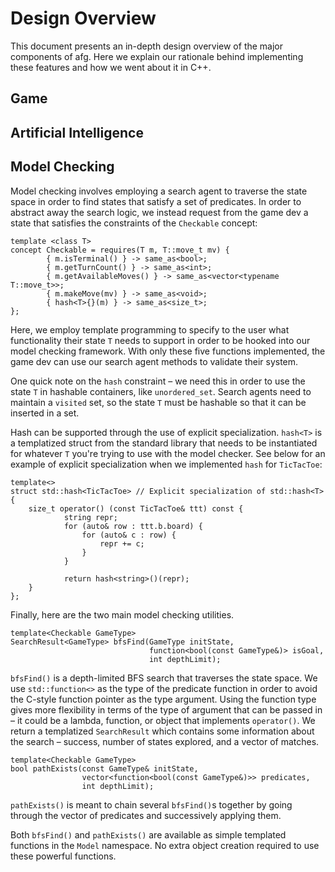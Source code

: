 Design Overview
===============
This document presents an in-depth design overview of the major components of afg. Here we explain our rationale behind implementing these features and how we went about it in C++.

Game
----

Artificial Intelligence
-----------------------

Model Checking
--------------
Model checking involves employing a search agent to traverse the state space in
order to find states that satisfy a set of predicates. In order to abstract away
the search logic, we instead request from the game dev a state that satisfies
the constraints of the `Checkable` concept:

    template <class T>
    concept Checkable = requires(T m, T::move_t mv) {
            { m.isTerminal() } -> same_as<bool>;
            { m.getTurnCount() } -> same_as<int>;
            { m.getAvailableMoves() } -> same_as<vector<typename T::move_t>>;
            { m.makeMove(mv) } -> same_as<void>;
            { hash<T>{}(m) } -> same_as<size_t>;
    };

Here, we employ template programming to specify to the user what functionality
their state `T` needs to support in order to be hooked into our model checking
framework. With only these five functions implemented, the game dev can use our
search agent methods to validate their system.

One quick note on the `hash` constraint – we need this in order to use the state
`T` in hashable containers, like `unordered_set`. Search agents need to maintain
a `visited` set, so the state `T` must be hashable so that it can be inserted in
a set.

Hash can be supported through the use of explicit specialization. `hash<T>` is a
templatized struct from the standard library that needs to be instantiated for
whatever `T` you're trying to use with the model checker. See below for an
example of explicit specialization when we implemented `hash` for `TicTacToe`:

    template<>
    struct std::hash<TicTacToe> // Explicit specialization of std::hash<T>
    {
        size_t operator() (const TicTacToe& ttt) const {
                string repr;
                for (auto& row : ttt.b.board) {
                    for (auto& c : row) {
                        repr += c;
                    }
                }

                return hash<string>()(repr);
        }
    };

Finally, here are the two main model checking utilities.

    template<Checkable GameType>
    SearchResult<GameType> bfsFind(GameType initState,
                                   function<bool(const GameType&)> isGoal,
                                   int depthLimit);

`bfsFind()` is a depth-limited BFS search that traverses the state space. We use
`std::function<>` as the type of the predicate function in order to avoid the
C-style function pointer as the type argument. Using the function type gives
more flexibility in terms of the type of argument that can be passed in – it
could be a lambda, function, or object that implements `operator()`. We return a
templatized `SearchResult` which contains some information about the search –
success, number of states explored, and a vector of matches.


    template<Checkable GameType>
    bool pathExists(const GameType& initState,
                    vector<function<bool(const GameType&)>> predicates,
                    int depthLimit);

`pathExists()` is meant to chain several `bfsFind()`s together by going through
the vector of predicates and successively applying them.

Both `bfsFind()` and `pathExists()` are available as simple templated functions
in the `Model` namespace. No extra object creation required to use these
powerful functions.
